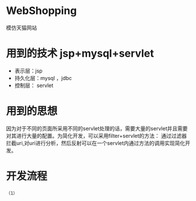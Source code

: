 # WebShopping
模仿天猫网站

# 用到的技术 jsp+mysql+servlet
 *  表示层：jsp
 * 持久化层：mysql ，jdbc
 * 控制层： servlet

# 用到的思想
  因为对于不同的页面所采用不同的servlet处理的话，需要大量的servlet并且需要对其进行大量的配置。为简化开发，可以采用filter+servlet的方法：
  通过过滤器拦截uri,对uri进行分析，然后反射可以在一个servlet内通过方法的调用实现简化开发。
  
  

# 开发流程
    （1） 
